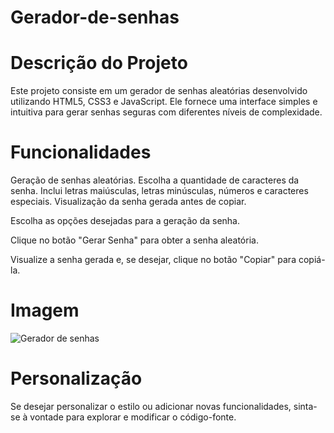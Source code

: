 # Gerador-de-senhas

# Descrição do Projeto
Este projeto consiste em um gerador de senhas aleatórias desenvolvido utilizando HTML5, CSS3 e JavaScript. Ele fornece uma interface simples e intuitiva para gerar senhas seguras com diferentes níveis de complexidade.

# Funcionalidades
Geração de senhas aleatórias.
Escolha a quantidade de caracteres da senha.
Inclui letras maiúsculas, letras minúsculas, números e caracteres especiais.
Visualização da senha gerada antes de copiar.

Escolha as opções desejadas para a geração da senha.

Clique no botão "Gerar Senha" para obter a senha aleatória.

Visualize a senha gerada e, se desejar, clique no botão "Copiar" para copiá-la.

# Imagem
![Gerador de senhas](https://github.com/Cassiano-Hoffmann/Gerador-de-senhas/assets/117099774/2bfc11e0-dec9-44b8-ae0a-5815c00e6f1f)

# Personalização
Se desejar personalizar o estilo ou adicionar novas funcionalidades, sinta-se à vontade para explorar e modificar o código-fonte.
